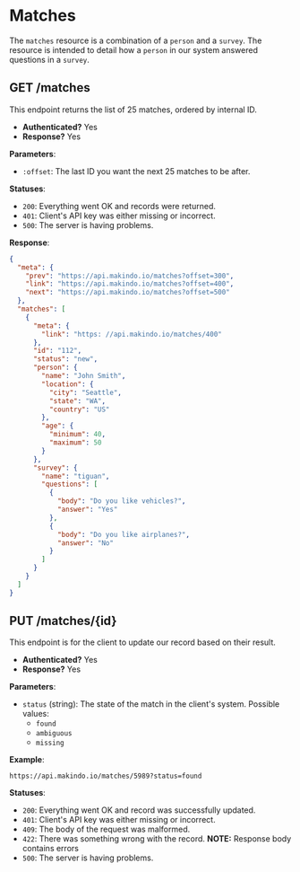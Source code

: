 Matches
=======

The `matches` resource is a combination of a `person` and a `survey`.
The resource is intended to detail how a `person` in our system answered questions in a `survey`.

GET /matches
------------

This endpoint returns the list of 25 matches, ordered by internal ID.

  - **Authenticated?** Yes
  - **Response?** Yes

**Parameters**:

  - `:offset`: The last ID you want the next 25 matches to be after.

**Statuses**:

  - `200`: Everything went OK and records were returned.
  - `401`: Client's API key was either missing or incorrect.
  - `500`: The server is having problems.

**Response**:

``` json
{
  "meta": {
    "prev": "https://api.makindo.io/matches?offset=300",
    "link": "https://api.makindo.io/matches?offset=400",
    "next": "https://api.makindo.io/matches?offset=500"
  },
  "matches": [
    {
      "meta": {
        "link": "https: //api.makindo.io/matches/400"
      },
      "id": "112",
      "status": "new",
      "person": {
        "name": "John Smith",
        "location": {
          "city": "Seattle",
          "state": "WA",
          "country": "US"
        },
        "age": {
          "minimum": 40,
          "maximum": 50
        }
      },
      "survey": {
        "name": "tiguan",
        "questions": [
          {
            "body": "Do you like vehicles?",
            "answer": "Yes"
          },
          {
            "body": "Do you like airplanes?",
            "answer": "No"
          }
        ]
      }
    }
  ]
}
```

PUT /matches/{id}
------------------

This endpoint is for the client to update our record based on their result.

  - **Authenticated?** Yes
  - **Response?** Yes

**Parameters**:

  - `status` (string): The state of the match in the client's system. Possible values:
    * `found`
    * `ambiguous`
    * `missing`

**Example**:

    https://api.makindo.io/matches/5989?status=found

**Statuses**:

  - `200`: Everything went OK and record was successfully updated.
  - `401`: Client's API key was either missing or incorrect.
  - `409`: The body of the request was malformed.
  - `422`: There was something wrong with the record. **NOTE:** Response body contains errors
  - `500`: The server is having problems.
